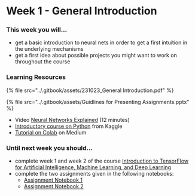 # Week 1 - General Introduction

### This week you will...

* get a basic introduction to neural nets in order to get a first intuition in the underlying mechanisms
* get a first idea about possible projects you might want to work on throughout the course

### Learning Resources

{% file src="../.gitbook/assets/231023_General Introduction.pdf" %}

{% file src="../.gitbook/assets/Guidlines for Presenting Assignments.pptx" %}

* Video [Neural Networks Explained](https://www.youtube.com/watch?v=GvQwE2OhL8I) (12 minutes)
* [Introductory course on Python](https://www.kaggle.com/learn/python) from Kaggle
* [Tutorial on Colab](https://medium.com/towards-artificial-intelligence/google-colab-101-tutorial-with-python-tips-tricks-and-faq-7689bd4d24b4) on Medium

### Until next week you should...

* complete week 1 and week 2 of the course [Introduction to TensorFlow for Artificial Intelligence, Machine Learning, and Deep Learning](https://www.coursera.org/learn/introduction-tensorflow/)
* complete the two assignments given in the following notebooks:
  * [Assignment Notebook 1](https://colab.research.google.com/github/opencampus-sh/course-material/blob/main/machine-learning-with-tensorflow/week-01/Week1\_Notebook2\_Housing\_Prices.ipynb)
  * [Assignment Notebook 2](https://colab.research.google.com/github/opencampus-sh/course-material/blob/main/machine-learning-with-tensorflow/week-01/Week1\_Notebook1\_Fashion\_MNIST.ipynb)

